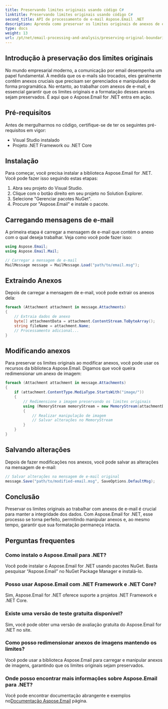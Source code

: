 ```yaml
---
title: Preservando limites originais usando código C#
linktitle: Preservando limites originais usando código C#
second_title: API de processamento de e-mail Aspose.Email .NET
description: Aprenda como preservar os limites originais de anexos de email usando C# e Aspose.Email for .NET. Guia passo a passo com código-fonte.
type: docs
weight: 13
url: /pt/net/email-processing-and-analysis/preserving-original-boundaries-using-csharp-code/
---
```


## Introdução à preservação dos limites originais

No mundo empresarial moderno, a comunicação por email desempenha um papel fundamental. À medida que os e-mails são trocados, eles geralmente contêm anexos cruciais que precisam ser gerenciados e manipulados de forma programática. No entanto, ao trabalhar com anexos de e-mail, é essencial garantir que os limites originais e a formatação desses anexos sejam preservados. É aqui que o Aspose.Email for .NET entra em ação.

## Pré-requisitos

Antes de mergulharmos no código, certifique-se de ter os seguintes pré-requisitos em vigor:

- Visual Studio instalado
- Projeto .NET Framework ou .NET Core

## Instalação

Para começar, você precisa instalar a biblioteca Aspose.Email for .NET. Você pode fazer isso seguindo estas etapas:

1. Abra seu projeto do Visual Studio.
2. Clique com o botão direito em seu projeto no Solution Explorer.
3. Selecione "Gerenciar pacotes NuGet".
4. Procure por "Aspose.Email" e instale o pacote.

## Carregando mensagens de e-mail

A primeira etapa é carregar a mensagem de e-mail que contém o anexo com o qual deseja trabalhar. Veja como você pode fazer isso:

```csharp
using Aspose.Email;
using Aspose.Email.Mail;

// Carregar a mensagem de e-mail
MailMessage message = MailMessage.Load("path/to/email.msg");
```

## Extraindo Anexos

Depois de carregar a mensagem de e-mail, você pode extrair os anexos dela:

```csharp
foreach (Attachment attachment in message.Attachments)
{
    // Extraia dados de anexo
    byte[] attachmentData = attachment.ContentStream.ToByteArray();
    string fileName = attachment.Name;
    // Processamento adicional...
}
```

## Modificando anexos

Para preservar os limites originais ao modificar anexos, você pode usar os recursos da biblioteca Aspose.Email. Digamos que você queira redimensionar um anexo de imagem:

```csharp
foreach (Attachment attachment in message.Attachments)
{
    if (attachment.ContentType.MediaType.StartsWith("image/"))
    {
        // Redimensione a imagem preservando os limites originais
        using (MemoryStream memoryStream = new MemoryStream(attachmentData))
        {
            // Realizar manipulação de imagem
            // Salvar alterações no MemoryStream
        }
    }
}
```

## Salvando alterações

Depois de fazer modificações nos anexos, você pode salvar as alterações na mensagem de e-mail:

```csharp
// Salvar alterações na mensagem de e-mail original
message.Save("path/to/modified-email.msg", SaveOptions.DefaultMsg);
```

## Conclusão

Preservar os limites originais ao trabalhar com anexos de e-mail é crucial para manter a integridade dos dados. Com Aspose.Email for .NET, esse processo se torna perfeito, permitindo manipular anexos e, ao mesmo tempo, garantir que sua formatação permaneça intacta.

## Perguntas frequentes

### Como instalo o Aspose.Email para .NET?

Você pode instalar o Aspose.Email for .NET usando pacotes NuGet. Basta pesquisar “Aspose.Email” no NuGet Package Manager e instalá-lo.

### Posso usar Aspose.Email com .NET Framework e .NET Core?

Sim, Aspose.Email for .NET oferece suporte a projetos .NET Framework e .NET Core.

### Existe uma versão de teste gratuita disponível?

Sim, você pode obter uma versão de avaliação gratuita do Aspose.Email for .NET no site.

### Como posso redimensionar anexos de imagens mantendo os limites?

Você pode usar a biblioteca Aspose.Email para carregar e manipular anexos de imagens, garantindo que os limites originais sejam preservados.

### Onde posso encontrar mais informações sobre Aspose.Email para .NET?

 Você pode encontrar documentação abrangente e exemplos no[Documentação Aspose.Email](https://reference.aspose.com/email/net/) página.
